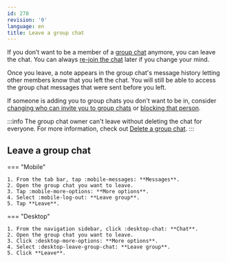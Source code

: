 ```yaml
---
id: 278
revision: '0'
language: en
title: Leave a group chat
---
```


If you don’t want to be a member of a [group chat](./understand-group-chats) anymore, you can leave the chat. You can always [re-join the chat](./join-a-group-chat) later if you change your mind.

Once you leave, a note appears in the group chat's message history letting other members know that you left the chat. You will still be able to access the group chat messages that were sent before you left.

If someone is adding you to group chats you don't want to be in, consider [changing who can invite you to group chats](./change-who-can-invite-you-to-group-chats) or [blocking that person](../block-someone-in-status).

:::info
The group chat owner can't leave without deleting the chat for everyone. For more information, check out [Delete a group chat](./delete-a-group-chat).
:::

## Leave a group chat

=== "Mobile"

    1. From the tab bar, tap :mobile-messages: **Messages**.
    2. Open the group chat you want to leave.
    3. Tap :mobile-more-options: **More options**.
    4. Select :mobile-log-out: **Leave group**.
    5. Tap **Leave**.

=== "Desktop"

    1. From the navigation sidebar, click :desktop-chat: **Chat**.
    2. Open the group chat you want to leave.
    3. Click :desktop-more-options: **More options**.
    4. Select :desktop-leave-group-chat: **Leave group**.
    5. Click **Leave**.
